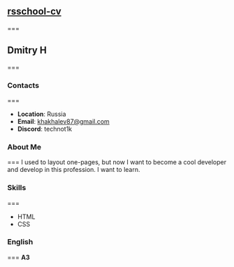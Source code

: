 ## [rsschool-cv](https://technot1k.github.io/rsschool-cv/cv)
===
## Dmitry H
===
### Contacts
===
* __Location__: Russia
* __Email__: khakhalev87@gmail.com
* __Discord__: technot1k

### About Me
===
I used to layout one-pages, but now I want to become a cool developer and develop in this profession. 
I want to learn.
### Skills
===
* HTML
* CSS
### English
===
__A3__